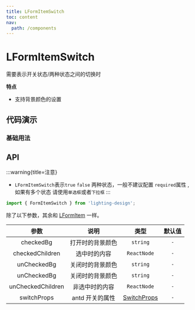```yaml
---
title: LFormItemSwitch
toc: content
nav:
  path: /components
---
```


# LFormItemSwitch

需要表示开关状态/两种状态之间的切换时

**特点**

- 支持背景颜色的设置

## 代码演示

### 基础用法

<code src='./demos/demo.tsx'></code>

## API

:::warning{title=注意}

- `LFormItemSwitch`表示`true` `false` 两种状态，一般不建议配置 `required`属性 , 如果有多个状态 请使用`单选框`或者`下拉框`
  :::

```ts
import { FormItemSwitch } from 'lighting-design';
```

除了以下参数，其余和 [LFormItem](/components/form-item#api) 一样。

|       参数        |       说明       |                            类型                             | 默认值 |
| :---------------: | :--------------: | :---------------------------------------------------------: | :----: |
|     checkedBg     | 打开时的背景颜色 |                          `string`                           |  `-`   |
|  checkedChildren  |   选中时的内容   |                         `ReactNode`                         |  `-`   |
|    unCheckedBg    | 关闭时的背景颜色 |                          `string`                           |  `-`   |
|    unCheckedBg    | 关闭时的背景颜色 |                          `string`                           |  `-`   |
| unCheckedChildren |  非选中时的内容  |                         `ReactNode`                         |  `-`   |
|    switchProps    | antd 开关的属性  | [SwitchProps](https://ant.design/components/switch-cn/#api) |  `-`   |
